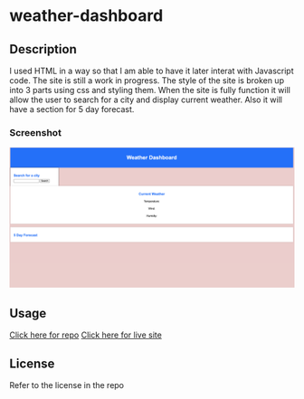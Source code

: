 # weather-dashboard


## Description

I used HTML in a way so that I am able to have it later interat with Javascript code. The site is still a work in progress. The style of the site is broken up into 3 parts using css and styling them. When the site is fully function it will allow the user to search for a city and display current weather. Also it will have a section for 5 day forecast. 

### Screenshot 
<img src="https://github.com/jtpham13/weather-dashboard/blob/main/screenshots/weatherboardapp.png"/>

## Usage

[Click here for repo](https://github.com/jtpham13/weather-dashboard)
[Click here for live site](https://jtpham13.github.io/weather-dashboard/)

## License

Refer to the license in the repo 